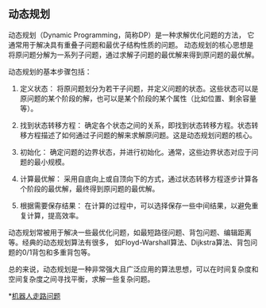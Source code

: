 ## 动态规划
动态规划（Dynamic Programming，简称DP）是一种求解优化问题的方法， 它通常用于解决具有重叠子问题和最优子结构性质的问题。
动态规划的核心思想是将原问题分解为一系列子问题，通过求解子问题的最优解来得到原问题的最优解。

动态规划的基本步骤包括：

1. 定义状态： 将原问题划分为若干子问题，并定义问题的状态。这些状态可以是原问题的某个阶段的解，也可以是某个阶段的某个属性（比如位置、剩余容量等）。

2. 找到状态转移方程： 确定各个状态之间的关系，即找到状态转移方程。状态转移方程描述了如何通过子问题的解来求解原问题。这是动态规划问题的核心。

3. 初始化： 确定问题的边界状态，并进行初始化。通常，这些边界状态对应于问题的最小规模。

4. 计算最优解： 采用自底向上或自顶向下的方式，通过状态转移方程逐步计算各个阶段的最优解，最终得到原问题的最优解。

5. 根据需要保存结果： 在计算的过程中，可以选择保存一些中间结果，以避免重复计算，提高效率。

动态规划常被用于解决一些最优化问题，如最短路径问题、背包问题、编辑距离等。经典的动态规划算法有很多，
如Floyd-Warshall算法、Dijkstra算法、背包问题的0/1背包和多重背包等。

总的来说，动态规划是一种非常强大且广泛应用的算法思想，可以在时间复杂度和空间复杂度之间寻找平衡，求解一些复杂问题。


*[机器人走路问题](RobotWalk.kt)